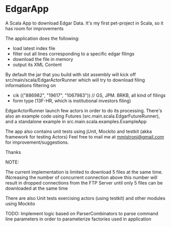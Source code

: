 # EdgarApp
A Scala App to download Edgar Data. 
It's my first pet-project in Scala, so it has room for improvements

The application does the following:
- load latest index file
- filter out all lines corresponding to a specific edgar filings
- download the file in memory
- output its XML Content

By default the jar that you build with sbt assembly will kick off src/main/scala/EdgarActorRunner which will try
to download filing informations filtering on 
- cik (("886982", "19617", "1067983"))     // GS, JPM. BRKB, all kind of filings
- form type (13F-HR, which is institutional investors filing)

EdgarActorRunner launch few actors in order to do its processing.
There's also an example code using Futures (src.main.scala.EdgarFutureRunner), and a standalone example in
src.main.scala.examples.ExampleApp

The app also contains unit tests using jUnit, Mockito and testkit (akka framework for testing Actors)
Feel free to mail me at mmistroni@gmail.com for improvement/suggestions.

Thanks

NOTE:

The current implementation is limited to download 5 files at the same time. INcreasing the 
number of concurrent connection above this number will result in dropped connections from
the FTP Server until only 5 files can be downloaded at the same time

There are also Unit tests exercising actors (using testkit) and other modules
using Mockito

TODO:
Implement logic based on ParserCombinators to parse command line parameters
in order to parameterize factories used in application
